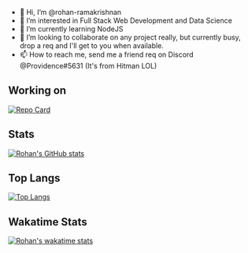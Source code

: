 - 👋 Hi, I’m @rohan-ramakrishnan
- 👀 I’m interested in Full Stack Web Development and Data Science
- 🌱 I’m currently learning NodeJS
- 💞️ I’m looking to collaborate on any project really, but currently busy, drop a req and I'll get to you when available.
- 📫 How to reach me, send me a friend req on Discord @Providence#5631 (It's from Hitman LOL)

## Working on
[![Repo Card](https://github-readme-stats.vercel.app/api/pin/?username=rohan-ramakrishnan&repo=keyless-online-2.0&theme=gotham&show_owner=true)](https://github.com/anuraghazra/github-readme-stats)

## Stats
[![Rohan's GitHub stats](https://github-readme-stats.vercel.app/api?username=rohan-ramakrishnan&count_private=true&show_icons=true&theme=gotham)](https://github.com/anuraghazra/github-readme-stats)

## Top Langs
[![Top Langs](https://github-readme-stats.vercel.app/api/top-langs/?username=rohan-ramakrishnan&count_private=true&show_icons=true&theme=gotham&layout=compact)](https://github.com/anuraghazra/github-readme-stats)

## Wakatime Stats
[![Rohan's wakatime stats](https://github-readme-stats.vercel.app/api/wakatime?username=rohan-ramakrishnan&layout=compact&theme=gotham)](https://github.com/anuraghazra/github-readme-stats)

<!---
rohan-ramakrishnan/rohan-ramakrishnan is a ✨ special ✨ repository because its `README.md` (this file) appears on your GitHub profile.
You can click the Preview link to take a look at your changes.
--->

